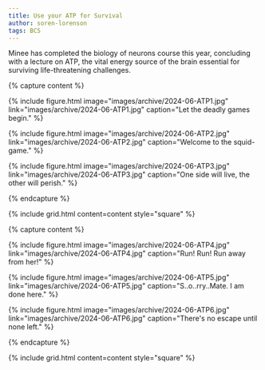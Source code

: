 ```yaml
---
title: Use your ATP for Survival
author: soren-lorenson
tags: BCS
---
```


Minee has completed the biology of neurons course this year, concluding with a lecture on ATP, the vital energy source of the brain essential for surviving life-threatening challenges.

{% capture content %}

{%
  include figure.html
  image="images/archive/2024-06-ATP1.jpg"
  link="images/archive/2024-06-ATP1.jpg"
  caption="Let the deadly games begin."
%}

{%
  include figure.html
  image="images/archive/2024-06-ATP2.jpg"
  link="images/archive/2024-06-ATP2.jpg"
  caption="Welcome to the squid-game."
%}

{%
  include figure.html
  image="images/archive/2024-06-ATP3.jpg"
  link="images/archive/2024-06-ATP3.jpg"
  caption="One side will live, the other will perish."
%}

{% endcapture %}

{% include grid.html content=content style="square" %}

{% capture content %}

{%
  include figure.html
  image="images/archive/2024-06-ATP4.jpg"
  link="images/archive/2024-06-ATP4.jpg"
  caption="Run! Run! Run away from her!"
%}

{%
  include figure.html
  image="images/archive/2024-06-ATP5.jpg"
  link="images/archive/2024-06-ATP5.jpg"
  caption="S..o..rry..Mate. I am done here."
%}

{%
  include figure.html
  image="images/archive/2024-06-ATP6.jpg"
  link="images/archive/2024-06-ATP6.jpg"
  caption="There's no escape until none left."
%}

{% endcapture %}

{% include grid.html content=content style="square" %}
